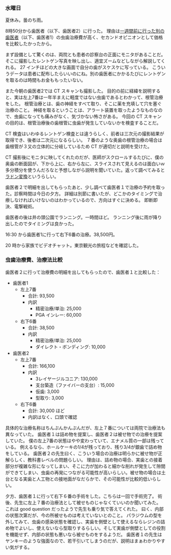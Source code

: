 ### 水曜日

夏休み。曇のち雨。

8時50分から歯医者（以下、歯医者2）に行った。
理由は[一週間前に行った別の歯医者](https://github.com/toasa/toasa.github.io/blob/main/diary/2022/08/31.md#%E6%B0%B4%E6%9B%9C%E6%97%A5)（以下、歯医者1）の虫歯治療費が高く、セカンドオピニオンとして価格を比較したかったから。

まず設備として驚くのは、両院とも患者の診察台の正面にモニタがあることだ。
そこに撮影したレントゲン写真を映し出し、適宜ズームなどしながら解説してくれる。
27 インチほどの大きな画面で自分の歯がスケスケに写っている。
こういうデータは患者に配布したらいいのにね。別の歯医者にかかるたびにレントゲンを取るのは時間もお金ももったいない。

また今朝の歯医者2では CT スキャンも撮影した。
目的の前に経緯を説明すると、実は左上7番は一年半まえに軽度ではない虫歯であるとわかって、根管治療をした。
根管治療とは、歯の神経をすべて取り、そこに薬を充填して穴を塞ぐ治療のこと。
神経を取るということは、アラート装置を取ったようなものなので、虫歯になっても痛みがなく、気づかない怖さがある。
今回の CT スキャンの目的は、根管治療後の歯根管に虫歯が発生していないかを検査することだ。

CT 検査はいわゆるレントゲン検査とは違うらしく、前者は三次元の撮影結果が取得でき、後者は二次元になるらしい。
７番のような奥歯の根管治療の場合は歯根管が３又の立体的に分岐しているため CT が適切だと説明を受けた。

CT 撮影後にモニタに映してくれたのだが、医師がスクロールするたびに、僕の奥歯の断面図が、下から上に、右から左に、スライスされて見えるのは面白いｗ
多分積分を使うんだろなと予想しながら説明を聞いていた。返って調べてみると[ラドン変換](https://en.wikipedia.org/wiki/Radon_transform)というらしい。

歯医者２で明細を出してもらったあと、少し調べて歯医者１で治療の予約を取った。診察時間は今日の夕方。
詳細は別節に書いたが、どこかのタイミングで治療しなければいけないのはわかっているので、方向はすぐに決める。
即断即決、電撃戦術。

歯医者の後は井の頭公園でランニング。一時間ほど。
ランニング後に雨が降り出したのでタイミングは良かった。

16:30 から歯医者1に行って右下6番の治療。38,500円。

20 時から家族でビデオチャット。東京観光の旅程などを確認した。

### 虫歯治療費、治療法比較

歯医者２に行って治療費の明細を出してもらったので、歯医者１と比較した：

- 歯医者1
    - 左上7番
        - 合計: 93,500
        - 内訳
            - 精密治療/単治: 25,000
            - PGA インレー: 60,000
    - 右下6番
        - 合計: 38,500
        - 内訳
            - 精密治療/単治: 25,000
            - ダイレクト・ボンディング: 10,000
- 歯医者2
    - 左上7番
        - 合計: 166,100
        - 内訳
            - 3レイヤージルコニア: 130,000
            - 支台築造（ファイバーの支台）: 15,000
            - 仮歯: 3,000
            - 型取り: 3,000
    - 右下6番
        - 合計: 30,000 ほど
        - 内訳はなく、口頭で確認

具体的な治療名称はちんぷんかんぷんだが、左上７番については両院で治療法も異なっていた。
歯医者１は詰め物を提案し、歯医者２は被せ物での治療を提案していた。
僕の左上7番の状態はやや変わっていて、エナメル質の一部は残っている。
例えるなら、ホールケーキの1/4が残っており、残り3/4が銀歯で詰め物をしている。
歯医者２の先生曰く、こういう場合の治療は明らかに被せ物が正解らしく、教科書レベルの問題らしい。
理由は、詰め物の場合、実歯との接着部分が複雑な形になってしまい、そこに力が加わると細かな削れが発生して隙間ができてしまい、虫歯の再発につながる可能性が高いらしい。被せ物の場合は土台となる実歯と人工物との接地面がなだらかで、その可能性が比較的低いらしい。

夕方、歯医者１に行って右下６番の手術をした。こちらは一回で手術完了。
術後、先生に左上７番の治療法として被せものじゃなくていいのか聞いてみた。
これは good question だったようで先生も乗り気で答えてくれた。
曰く、内部の状態次第だが、今の所被せものは考えていないとのこと。
パラジウムの型を外してみて、虫歯の感染状態を確認し、実歯を側壁として使えるならレジンの詰め物でよいし、使えないなら型取りするらしい。そして実歯が側壁としての役割を機能せず、内部の状態も悪いなら被せものをするようだ。
歯医者１の先生はヤンキーのような強面なので、若干引いてしまうのだが、説明はまぁわかりやすい気がする。